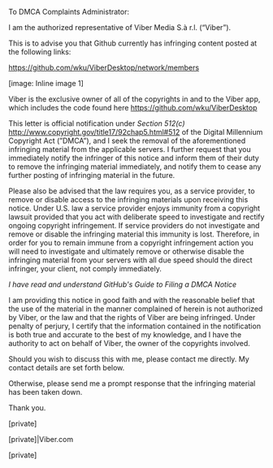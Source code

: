 To DMCA Complaints Administrator:

I am the authorized representative of Viber Media S.à r.l. (“Viber”).

This is to advise you that Github currently has infringing content posted
at the following links:

https://github.com/wku/ViberDesktop/network/members

[image: Inline image 1]

Viber is the exclusive owner of all of the copyrights in and to the Viber
app, which includes the code found here https://github.com/wku/ViberDesktop

This letter is official notification under *Section 512(c)*
<http://www.copyright.gov/title17/92chap5.html#512> of the Digital
Millennium Copyright Act (”DMCA”), and I seek the removal of the
aforementioned infringing material from the applicable servers. I further
request that you immediately notify the infringer of this notice and inform
them of their duty to remove the infringing material immediately, and
notify them to cease any further posting of infringing material in the
future.

Please also be advised that the law requires you, as a service provider, to
remove or disable access to the infringing materials upon receiving this
notice. Under U.S. law a service provider enjoys immunity from a copyright
lawsuit provided that you act with deliberate speed to investigate and
rectify ongoing copyright infringement. If service providers do not
investigate and remove or disable the infringing material this immunity is
lost. Therefore, in order for you to remain immune from a copyright
infringement action you will need to investigate and ultimately remove or
otherwise disable the infringing material from your servers with all due
speed should the direct infringer, your client, not comply immediately.

*I have read and understand GitHub's Guide to Filing a DMCA Notice*

I am providing this notice in good faith and with the reasonable belief
that the use of the material in the manner complained of herein is not
authorized by Viber, or the law and that the rights of Viber are being
infringed. Under penalty of perjury, I certify that the information
contained in the notification is both true and accurate to the best of my
knowledge, and I have the authority to act on behalf of Viber, the owner of
the copyrights involved.

Should you wish to discuss this with me, please contact me directly. My
contact details are set forth below.

Otherwise, please send me a prompt response that the infringing material
has been taken down.

Thank you.

[private]

[private]|Viber.com

[private]
